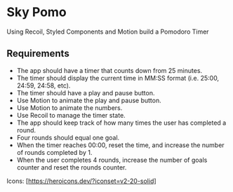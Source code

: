 # Sky Pomo

Using Recoil, Styled Components and Motion build a Pomodoro Timer

## Requirements

- The app should have a timer that counts down from 25 minutes.
- The timer should display the current time in MM:SS format (i.e. 25:00, 24:59, 24:58, etc).
- The timer should have a play and pause button.
- Use Motion to animate the play and pause button.
- Use Motion to animate the numbers.
- Use Recoil to manage the timer state.
- The app should keep track of how many times the user has completed a round.
- Four rounds should equal one goal.
- When the timer reaches 00:00, reset the time, and increase the number of rounds completed by 1.
- When the user completes 4 rounds, increase the number of goals counter and reset the rounds counter.

Icons: [https://heroicons.dev/?iconset=v2-20-solid]
